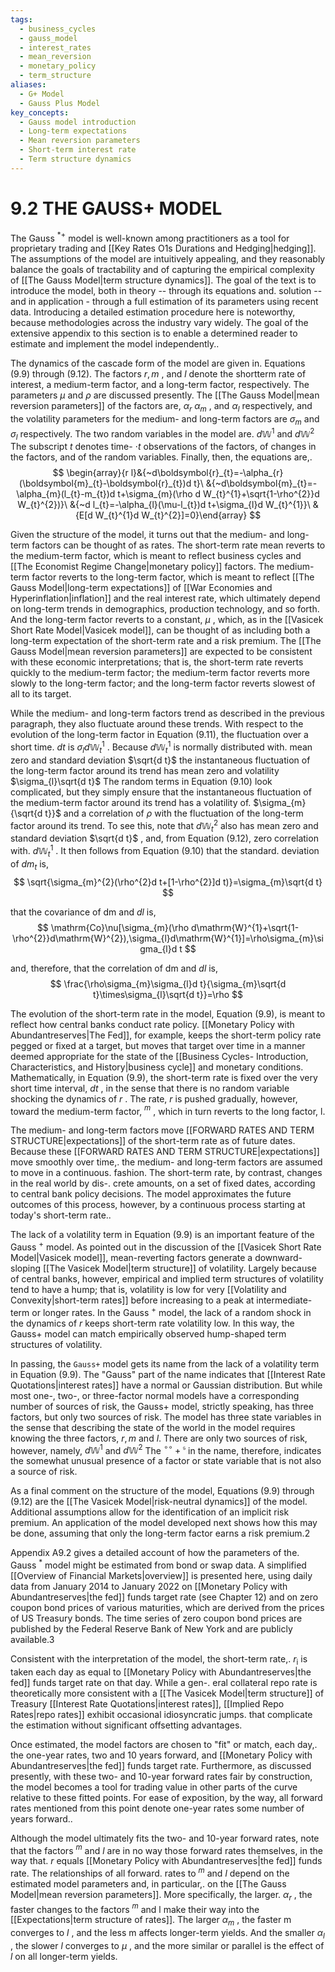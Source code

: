 ```yaml
---
tags:
  - business_cycles
  - gauss_model
  - interest_rates
  - mean_reversion
  - monetary_policy
  - term_structure
aliases:
  - G+ Model
  - Gauss Plus Model
key_concepts:
  - Gauss model introduction
  - Long-term expectations
  - Mean reversion parameters
  - Short-term interest rate
  - Term structure dynamics
---
```


# 9.2 THE GAUSS+ MODEL  

The Gauss $^{\ast+}$ model is well-known among practitioners as a tool for proprietary trading and [[Key Rates O1s Durations and Hedging|hedging]]. The assumptions of the model are intuitively appealing, and they reasonably balance the goals of tractability and of capturing the empirical complexity of [[The Gauss Model|term structure dynamics]]. The goal of the text is to introduce the model, both in theory -- through its equations and. solution -- and in application - through a full estimation of its parameters using recent data. Introducing a detailed estimation procedure here is noteworthy, because methodologies across the industry vary widely. The goal of the extensive appendix to this section is to enable a determined reader to estimate and implement the model independently..  

The dynamics of the cascade form of the model are given in. Equations (9.9) through (9.12). The factors $r,m$ , and $l$ denote the shortterm rate of interest, a medium-term factor, and a long-term factor, respectively. The parameters $\mu$ and $\rho$ are discussed presently. The [[The Gauss Model|mean reversion parameters]] of the factors are, $\alpha_{r}$ $\alpha_{m}$ , and $\alpha_{l}$ respectively, and the volatility parameters for the medium- and long-term factors are $\sigma_{m}$ and $\sigma_{l}$ respectively. The two random variables in the model are. $d\mathbb{W}^{1}$ and $d\mathbb{W}^{2}$ The subscript $t$ denotes time- $\cdot t$ observations of the factors, of changes in the factors, and of the random variables. Finally, then, the equations are,.  
$$
\begin{array}{r l}&{~d\boldsymbol{r}_{t}=-\alpha_{r}(\boldsymbol{m}_{t}-\boldsymbol{r}_{t})d t}\ &{~d\boldsymbol{m}_{t}=-\alpha_{m}(l_{t}-m_{t})d t+\sigma_{m}(\rho d W_{t}^{1}+\sqrt{1-\rho^{2}}d W_{t}^{2})}\ &{~d l_{t}=-\alpha_{l}(\mu-l_{t})d t+\sigma_{l}d W_{t}^{1}}\ &{E[d W_{t}^{1}d W_{t}^{2}]=0}\end{array}
$$  

Given the structure of the model, it turns out that the medium- and long-term factors can be thought of as rates. The short-term rate mean reverts to the medium-term factor, which is meant to reflect business cycles and [[The Economist Regime Change|monetary policy]] factors. The medium-term factor reverts to the long-term factor, which is meant to reflect [[The Gauss Model|long-term expectations]] of [[War Economies and Hyperinflation|inflation]] and the real interest rate, which ultimately depend on long-term trends in demographics, production technology, and so forth. And the long-term factor reverts to a constant, $\mu$ , which, as in the [[Vasicek Short Rate Model|Vasicek model]], can be thought of as including both a long-term expectation of the short-term rate and a risk premium. The [[The Gauss Model|mean reversion parameters]] are expected to be consistent with these economic interpretations; that is, the short-term rate reverts quickly to the medium-term factor; the medium-term factor reverts more slowly to the long-term factor; and the long-term factor reverts slowest of all to its target.  

While the medium- and long-term factors trend as described in the previous paragraph, they also fluctuate around these trends. With respect to the evolution of the long-term factor in Equation (9.11), the fluctuation over a short time. $d t$ is $\sigma_{l}d\mathbb{W}_{t}^{1}$ . Because $d\mathbb{W}_{t}^{1}$ is normally distributed with. mean zero and standard deviation $\sqrt{d t}$ the instantaneous fluctuation of the long-term factor around its trend has mean zero and volatility $\sigma_{l}\sqrt{d t}$ The random terms in Equation (9.10) look complicated, but they simply ensure that the instantaneous fluctuation of the medium-term factor around its trend has a volatility of. $\sigma_{m}{\sqrt{d t}}$ and a correlation of $\rho$ with the fluctuation of the long-term factor around its trend. To see this, note that $d\mathbb{W}_{t}^{2}$ also has mean zero and standard deviation $\sqrt{d t}$ , and, from Equation (9.12), zero correlation with. $d\mathbb{W}_{t}^{1}$ . It then follows from Equation (9.10) that the standard. deviation of $d m_{t}$ is,  
$$
\sqrt{\sigma_{m}^{2}(\rho^{2}d t+[1-\rho^{2}]d t)}=\sigma_{m}\sqrt{d t}
$$  

that the covariance of dm and $d l$ is,  
$$
\mathrm{Co}\nu[\sigma_{m}(\rho d\mathrm{W}^{1}+\sqrt{1-\rho^{2}}d\mathrm{W}^{2}),\sigma_{l}d\mathrm{W}^{1}]=\rho\sigma_{m}\sigma_{l}d t
$$  

and, therefore, that the correlation of dm and $d l$ is,  
$$
\frac{\rho\sigma_{m}\sigma_{l}d t}{\sigma_{m}\sqrt{d t}\times\sigma_{l}\sqrt{d t}}=\rho
$$  

The evolution of the short-term rate in the model, Equation (9.9), is meant to reflect how central banks conduct rate policy. [[Monetary Policy with Abundantreserves|The Fed]], for example, keeps the short-term policy rate pegged or fixed at a target, but moves that target over time in a manner deemed appropriate for the state of the [[Business Cycles- Introduction, Characteristics, and History|business cycle]] and monetary conditions. Mathematically, in Equation (9.9), the short-term rate is fixed over the very short time interval, $d t$ , in the sense that there is no random variable shocking the dynamics of $r$ . The rate, $r$ is pushed gradually, however, toward the medium-term factor, $^m$ , which in turn reverts to the long factor, l.  

The medium- and long-term factors move [[FORWARD RATES AND TERM STRUCTURE|expectations]] of the short-term rate as of future dates. Because these [[FORWARD RATES AND TERM STRUCTURE|expectations]] move smoothly over time,. the medium- and long-term factors are assumed to move in a continuous. fashion. The short-term rate, by contrast, changes in the real world by dis-. crete amounts, on a set of fixed dates, according to central bank policy decisions. The model approximates the future outcomes of this process, however, by a continuous process starting at today's short-term rate..  

The lack of a volatility term in Equation (9.9) is an important feature of the Gauss $^{+}$ model. As pointed out in the discussion of the [[Vasicek Short Rate Model|Vasicek model]], mean-reverting factors generate a downward-sloping [[The Vasicek Model|term structure]] of volatility. Largely because of central banks, however, empirical and implied term structures of volatility tend to have a hump; that is, volatility is low for very [[Volatility and Convexity|short-term rates]] before increasing to a peak at intermediate-term or longer rates. In the Gauss $^{+}$ model, the lack of a random shock in the dynamics of $r$ keeps short-term rate volatility low. In this way, the Gauss+ model can match empirically observed hump-shaped term structures of volatility.  

In passing, the $\mathtt{G a u s s+}$ model gets its name from the lack of a volatility term in Equation (9.9). The "Gauss" part of the name indicates that [[Interest Rate Quotations|interest rates]] have a normal or Gaussian distribution. But while most one-, two-, or three-factor normal models have a corresponding number of sources of risk, the Gauss+ model, strictly speaking, has three factors, but only two sources of risk. The model has three state variables in the sense that describing the state of the world in the model requires knowing the three factors, $r,m$ and $l.$ There are only two sources of risk, however, namely, $d\mathbb{W}^{1}$ and $d\mathbb{W}^{2}$ The $^{\circ\circ}+{}^{\mathfrak{s}}$ in the name, therefore, indicates the somewhat unusual presence of a factor or state variable that is not also a source of risk.  

As a final comment on the structure of the model, Equations (9.9) through (9.12) are the [[The Vasicek Model|risk-neutral dynamics]] of the model. Additional assumptions allow for the identification of an implicit risk premium. An application of the model developed next shows how this may be done, assuming that only the long-term factor earns a risk premium.2  

Appendix A9.2 gives a detailed account of how the parameters of the. Gauss $^{\ast}$ model might be estimated from bond or swap data. A simplified [[Overview of Financial Markets|overview]] is presented here, using daily data from January 2014 to January 2022 on [[Monetary Policy with Abundantreserves|the fed]] funds target rate (see Chapter 12) and on zero coupon bond prices of various maturities, which are derived from the prices of US Treasury bonds. The time series of zero coupon bond prices are published by the Federal Reserve Bank of New York and are publicly available.3  

Consistent with the interpretation of the model, the short-term rate,. $r_{\mathrm{{i}}}$ is taken each day as equal to [[Monetary Policy with Abundantreserves|the fed]] funds target rate on that day. While a gen-. eral collateral repo rate is theoretically more consistent with a [[The Vasicek Model|term structure]] of Treasury [[Interest Rate Quotations|interest rates]], [[Implied Repo Rates|repo rates]] exhibit occasional idiosyncratic jumps. that complicate the estimation without significant offsetting advantages.  

Once estimated, the model factors are chosen to "fit" or match, each day,. the one-year rates, two and 10 years forward, and [[Monetary Policy with Abundantreserves|the fed]] funds target rate. Furthermore, as discussed presently, with these two- and 10-year forward rates fair by construction, the model becomes a tool for trading value in other parts of the curve relative to these fitted points. For ease of exposition, by the way, all forward rates mentioned from this point denote one-year rates some number of years forward..  

Although the model ultimately fits the two- and 10-year forward rates, note that the factors $^m$ and $l$ are in no way those forward rates themselves, in the way that. $r$ equals [[Monetary Policy with Abundantreserves|the fed]] funds rate. The relationships of all forward. rates to $^m$ and $l$ depend on the estimated model parameters and, in particular,. on the [[The Gauss Model|mean reversion parameters]]. More specifically, the larger. $\alpha_{r}$ , the faster changes to the factors $^m$ and l make their way into the [[Expectations|term structure of rates]]. The larger $\alpha_{m}$ , the faster m converges to $l$ , and the less m affects longer-term yields. And the smaller $\alpha_{l}$ , the slower $l$ converges to $\mu$ , and the more similar or parallel is the effect of $l$ on all longer-term yields.  